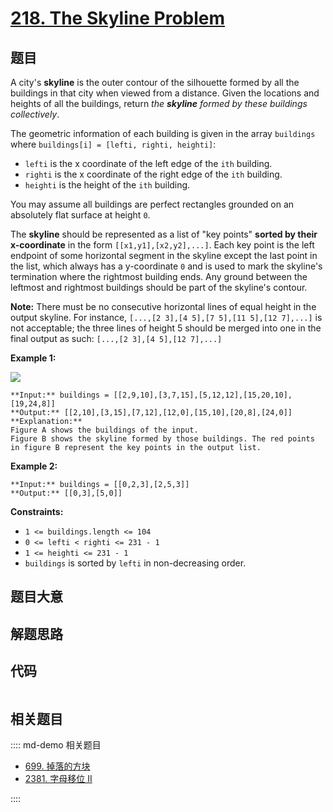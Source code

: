 # [218. The Skyline Problem](https://leetcode.com/problems/the-skyline-problem)

## 题目

A city's **skyline** is the outer contour of the silhouette formed by all the
buildings in that city when viewed from a distance. Given the locations and
heights of all the buildings, return _the **skyline** formed by these
buildings collectively_.

The geometric information of each building is given in the array `buildings`
where `buildings[i] = [lefti, righti, heighti]`:

  * `lefti` is the x coordinate of the left edge of the `ith` building.
  * `righti` is the x coordinate of the right edge of the `ith` building.
  * `heighti` is the height of the `ith` building.

You may assume all buildings are perfect rectangles grounded on an absolutely
flat surface at height `0`.

The **skyline** should be represented as a list of "key points" **sorted by
their x-coordinate** in the form `[[x1,y1],[x2,y2],...]`. Each key point is
the left endpoint of some horizontal segment in the skyline except the last
point in the list, which always has a y-coordinate `0` and is used to mark the
skyline's termination where the rightmost building ends. Any ground between
the leftmost and rightmost buildings should be part of the skyline's contour.

**Note:** There must be no consecutive horizontal lines of equal height in the
output skyline. For instance, `[...,[2 3],[4 5],[7 5],[11 5],[12 7],...]` is
not acceptable; the three lines of height 5 should be merged into one in the
final output as such: `[...,[2 3],[4 5],[12 7],...]`



**Example 1:**

![](https://assets.leetcode.com/uploads/2020/12/01/merged.jpg)

    
    
    **Input:** buildings = [[2,9,10],[3,7,15],[5,12,12],[15,20,10],[19,24,8]]
    **Output:** [[2,10],[3,15],[7,12],[12,0],[15,10],[20,8],[24,0]]
    **Explanation:**
    Figure A shows the buildings of the input.
    Figure B shows the skyline formed by those buildings. The red points in figure B represent the key points in the output list.
    

**Example 2:**

    
    
    **Input:** buildings = [[0,2,3],[2,5,3]]
    **Output:** [[0,3],[5,0]]
    



**Constraints:**

  * `1 <= buildings.length <= 104`
  * `0 <= lefti < righti <= 231 - 1`
  * `1 <= heighti <= 231 - 1`
  * `buildings` is sorted by `lefti` in non-decreasing order.


## 题目大意

## 解题思路

## 代码

```javascript

```

## 相关题目

:::: md-demo 相关题目
- [699. 掉落的方块](https://leetcode.com/problems/falling-squares)
- [2381. 字母移位 II](https://leetcode.com/problems/shifting-letters-ii)

::::

